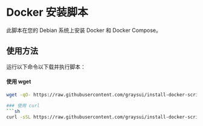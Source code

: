 # Docker 安装脚本

此脚本在您的 Debian 系统上安装 Docker 和 Docker Compose。

## 使用方法

运行以下命令以下载并执行脚本：

#### 使用 wget
```sh
wget -qO- https://raw.githubusercontent.com/graysui/install-docker-script/main/install_docker.sh | sudo bash

### 使用 curl
```sh
curl -sSL https://raw.githubusercontent.com/graysui/install-docker-script/main/install_docker.sh | sudo bash


